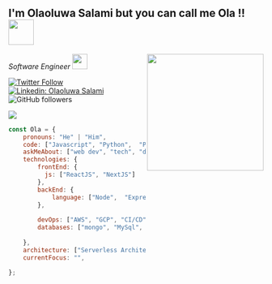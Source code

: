<h2> I'm Olaoluwa Salami but you can call me Ola !! <img src="https://media.giphy.com/media/12oufCB0MyZ1Go/giphy.gif" width="50"></h2>
<img align='right' src="https://media.giphy.com/media/M9gbBd9nbDrOTu1Mqx/giphy.gif" width="230">
<p><em>Software Engineer <img src="https://media.giphy.com/media/WUlplcMpOCEmTGBtBW/giphy.gif" width="30"> 
</em></p>

[![Twitter Follow](https://img.shields.io/twitter/follow/justolaoluwa?label=Follow)](https://twitter.com/intent/follow?screen_name=justolaoluwa)
[![Linkedin: Olaoluwa Salami](https://img.shields.io/badge/-olaoluwa-blue?style=flat-square&logo=Linkedin&logoColor=white&link=https://www.linkedin.com/in/olaoluwasalami/)](https://www.linkedin.com/in/olaoluwasalami/)
![GitHub followers](https://img.shields.io/github/followers/yungdenzel?label=Follow&style=social)
<!-- [![website](https://img.shields.io/badge/Website-46a2f1.svg?&style=flat-square&logo=Google-Chrome&logoColor=white&link=https://olaoluwa.tech/)](https://olaoluwa.tech/) -->
![](https://visitor-badge.glitch.me/badge?page_id=yungdenzel.yungdenzel)
<!-- ![Waka Readme](https://github.com/anmol098/anmol098/workflows/Waka%20Readme/badge.svg) -->


```javascript
const Ola = {
    pronouns: "He" | "Him",
    code: ["Javascript", "Python",  "PHP"],
    askMeAbout: ["web dev", "tech", "devops", "nigeria"],
    technologies: {
        frontEnd: {
          js: ["ReactJS", "NextJS"]
        },
        backEnd: {
            language: ["Node",  "Express", "Django"],
        },
       
        devOps: ["AWS", "GCP", "CI/CD" "Docker🐳", "Terraform", "Route53", "Nginx"],
        databases: ["mongo", "MySql", "Dynamodb" Postgres],
        
    },
    architecture: ["Serverless Architecture", "Progressive web applications", "Single page applications"],
    currentFocus: "",
    
};
```

